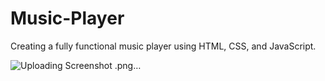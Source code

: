 # Music-Player
 Creating a fully functional music player using HTML, CSS, and JavaScript.
 
![Uploading Screenshot .png…]()
